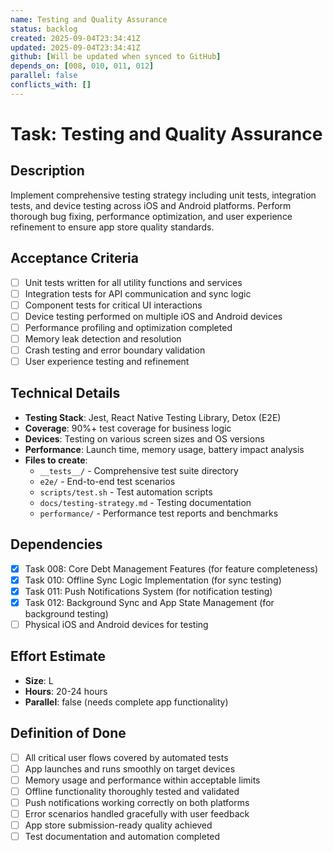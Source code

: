 ```yaml
---
name: Testing and Quality Assurance
status: backlog
created: 2025-09-04T23:34:41Z
updated: 2025-09-04T23:34:41Z
github: [Will be updated when synced to GitHub]
depends_on: [008, 010, 011, 012]
parallel: false
conflicts_with: []
---
```


# Task: Testing and Quality Assurance

## Description

Implement comprehensive testing strategy including unit tests, integration tests, and device testing across iOS and Android platforms. Perform thorough bug fixing, performance optimization, and user experience refinement to ensure app store quality standards.

## Acceptance Criteria

- [ ] Unit tests written for all utility functions and services
- [ ] Integration tests for API communication and sync logic
- [ ] Component tests for critical UI interactions
- [ ] Device testing performed on multiple iOS and Android devices
- [ ] Performance profiling and optimization completed
- [ ] Memory leak detection and resolution
- [ ] Crash testing and error boundary validation
- [ ] User experience testing and refinement

## Technical Details

- **Testing Stack**: Jest, React Native Testing Library, Detox (E2E)
- **Coverage**: 90%+ test coverage for business logic
- **Devices**: Testing on various screen sizes and OS versions
- **Performance**: Launch time, memory usage, battery impact analysis
- **Files to create**:
  - `__tests__/` - Comprehensive test suite directory
  - `e2e/` - End-to-end test scenarios
  - `scripts/test.sh` - Test automation scripts
  - `docs/testing-strategy.md` - Testing documentation
  - `performance/` - Performance test reports and benchmarks

## Dependencies

- [x] Task 008: Core Debt Management Features (for feature completeness)
- [x] Task 010: Offline Sync Logic Implementation (for sync testing)
- [x] Task 011: Push Notifications System (for notification testing)
- [x] Task 012: Background Sync and App State Management (for background testing)
- [ ] Physical iOS and Android devices for testing

## Effort Estimate

- **Size**: L
- **Hours**: 20-24 hours
- **Parallel**: false (needs complete app functionality)

## Definition of Done

- [ ] All critical user flows covered by automated tests
- [ ] App launches and runs smoothly on target devices
- [ ] Memory usage and performance within acceptable limits
- [ ] Offline functionality thoroughly tested and validated
- [ ] Push notifications working correctly on both platforms
- [ ] Error scenarios handled gracefully with user feedback
- [ ] App store submission-ready quality achieved
- [ ] Test documentation and automation completed